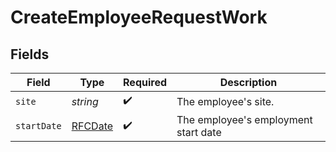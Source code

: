 # CreateEmployeeRequestWork


## Fields

| Field                                | Type                                 | Required                             | Description                          |
| ------------------------------------ | ------------------------------------ | ------------------------------------ | ------------------------------------ |
| `site`                               | *string*                             | :heavy_check_mark:                   | The employee's site.                 |
| `startDate`                          | [RFCDate](../../types/rfcdate.md)    | :heavy_check_mark:                   | The employee's employment start date |